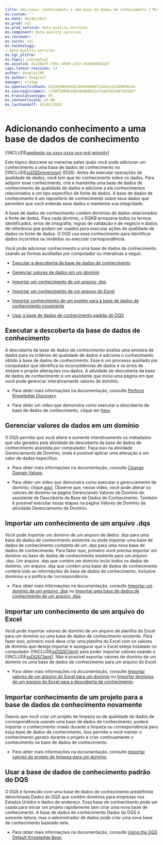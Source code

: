 ```yaml
---
title: Adicionar conhecimento a uma base de dados de conhecimento | Microsoft Docs
ms.custom: ''
ms.date: 06/04/2013
ms.prod: sql
ms.prod_service: data-quality-services
ms.component: data-quality-services
ms.reviewer: ''
ms.suite: sql
ms.technology:
- data-quality-services
ms.tgt_pltfrm: ''
ms.topic: conceptual
ms.assetid: da148a7f-55bc-4990-a157-e61968b831d7
caps.latest.revision: 14
author: douglaslMS
ms.author: douglasl
manager: craigg
ms.openlocfilehash: 012d198b941623bb93b660f1a0e5ce310905914e
ms.sourcegitcommit: 1740f3090b168c0e809611a7aa6fd514075616bf
ms.translationtype: HT
ms.contentlocale: pt-BR
ms.lasthandoff: 05/03/2018
---
```

# <a name="adding-knowledge-to-a-knowledge-base"></a>Adicionando conhecimento a uma base de dados de conhecimento

[!INCLUDE[appliesto-ss-xxxx-xxxx-xxx-md-winonly](../includes/appliesto-ss-xxxx-xxxx-xxx-md-winonly.md)]

  Este tópico descreve as maneiras pelas quais você pode adicionar um conhecimento a uma base de dados de conhecimento no [!INCLUDE[ssDQSnoversion](../includes/ssdqsnoversion-md.md)] (DQS). Antes de executar operações de qualidade de dados, você tem que ter conhecimento sobre os dados. Para adquirir esse conhecimento, crie e mantenha uma base de dados de conhecimento de qualidade de dados e adicione a ela conhecimentos relacionados a um tipo específico de fonte de dados. A base de dados de conhecimento é um repositório de conhecimento sobre seus dados que permitem que você entenda seus dados e mantenha sua integridade.  
  
 A base de dados de conhecimento contém domínios de dados relacionados à fonte de dados. Para cada domínio, o DQKB armazena todos os termos identificados, erros de ortografia, regras de validação e de negócio e dados de referência que podem ser usados para executar ações de qualidade de dados na fonte de dados. O DQS usa esse conhecimento para identificar dados incorretos ou inválidos ou executar correspondência.  
  
 Você pode adicionar conhecimento a uma base de dados de conhecimento usando as formas auxiliadas por computador ou interativas a seguir.  
  
-   [Executar a descoberta da base de dados de conhecimento](#Discovery)  
  
-   [Gerenciar valores de dados em um domínio](#ManageDomain)  
  
-   [Importar um conhecimento de um arquivo .dqs](#DQSFile)  
  
-   [Importar um conhecimento de um arquivo do Excel](#Excel)  
  
-   [Importar conhecimento de um projeto para a base de dados de conhecimento novamente](#Project)  
  
-   [Usar a base de dados de conhecimento padrão do DQS](#Default)  
  
##  <a name="Discovery"></a> Executar a descoberta da base de dados de conhecimento  
 A descoberta da base de dados de conhecimento analisa uma amostra de dados para os critérios de qualidade de dados e adiciona o conhecimento obtido à base de dados de conhecimento. Esse é um processo auxiliado por computador que identifica as inconsistências de dados e os erros de sintaxe e propõe alterações nos dados. A atividade de descoberta da base de dados de conhecimento é um assistente que inclui uma página em que você pode gerenciar interativamente valores de domínio.  
  
-   Para obter mais informações na documentação, consulte [Perform Knowledge Discovery](../data-quality-services/perform-knowledge-discovery.md).  
  
-   Para obter um vídeo que demonstra como executar a descoberta da base de dados de conhecimento, clique em [here](http://msdn.microsoft.com/sqlserver/hh323825.aspx).  
  
##  <a name="ManageDomain"></a> Gerenciar valores de dados em um domínio  
 O DQS permite que você altere e aumente interativamente os metadados que são gerados pela atividade de descoberta da base de dados de conhecimento assistida por computador. Faça isso na atividade Gerenciamento de Domínio, onde é possível aplicar uma alteração a um valor de dados específico.  
  
-   Para obter mais informações na documentação, consulte [Change Domain Values](../data-quality-services/change-domain-values.md).  
  
-   Para obter um vídeo que demonstra como executar o gerenciamento de domínio, clique [aqui](http://msdn.microsoft.com/sqlserver/hh323825.aspx). Observe que, nesse vídeo, você pode alterar os valores de domínio na página Gerenciando Valores de Domínio do assistente de Descoberta da Base de Dados de Conhecimento. Também é possível executar essas etapas na página Valores de Domínio da atividade Gerenciamento de Domínio.  
  
##  <a name="DQSFile"></a> Importar um conhecimento de um arquivo .dqs  
 Você pode importar um domínio de um arquivo de dados .dqs para uma base de dados de conhecimento existente ou pode importar uma base de dados de conhecimento completa de um .dqs para uma nova base de dados de conhecimento. Para fazer isso, primeiro você precisa exportar um domínio ou base de dados de conhecimento existente para um arquivo .dqs. Um arquivo .dqs que contém um domínio inclui todos os dados de domínio, um arquivo .dqs que contém uma base de dados de conhecimento conterá todo as informações de base de dados de conhecimento, inclusive domínios e a política de correspondência.  
  
-   Para obter mais informações na documentação, consulte [Importar um domínio de um arquivo .dqs](../data-quality-services/import-a-domain-from-a-dqs-file.md) ou [Importar uma base de dados de conhecimento de um arquivo .dqs](../data-quality-services/import-a-knowledge-base-from-a-dqs-file.md).  
  
##  <a name="Excel"></a> Importar um conhecimento de um arquivo do Excel  
 Você pode importar valores de domínio de um arquivo de planilha do Excel para um domínio ou uma base de dados de conhecimento existente. Para fazer isso, primeiro você deve criar uma planilha do Excel com os valores de domínio que deseja importar e assegurar que o Excel esteja instalado no computador [!INCLUDE[ssDQSClient](../includes/ssdqsclient-md.md)] para poder importar valores usando o [!INCLUDE[ssDQSClient](../includes/ssdqsclient-md.md)]. Não é possível exportar valores de domínio de um domínio ou uma base de dados de conhecimento para um arquivo do Excel.  
  
-   Para obter mais informações na documentação, consulte [Importar valores de um arquivo do Excel para um domínio](../data-quality-services/import-values-from-an-excel-file-into-a-domain.md) ou [Importar domínios de um arquivo do Excel para a descoberta de conhecimento](../data-quality-services/import-domains-from-an-excel-file-in-knowledge-discovery.md).  
  
##  <a name="Project"></a> Importar conhecimento de um projeto para a base de dados de conhecimento novamente  
 Depois que você criar um projeto de limpeza ou de qualidade de dados de correspondência usando uma base de dados de conhecimento, poderá importar o conhecimento criado durante a limpeza ou correspondência para essa base de dados de conhecimento. Isso permite a você manter o conhecimento gerado durante o projeto e criar continuamente o conhecimento na base de dados de conhecimento.  
  
-   Para obter mais informações na documentação, consulte [Importar valores do projeto de limpeza para um domínio](../data-quality-services/import-cleansing-project-values-into-a-domain.md).  
  
##  <a name="Default"></a> Usar a base de dados de conhecimento padrão do DQS  
 O DQS é fornecido com uma base de dados de conhecimento predefinida denominada Dados do DQS que contém domínios para empresas nos Estados Unidos e dados de endereço. Essa base de conhecimento pode ser usada para iniciar um projeto rapidamente sem criar uma nova base de conhecimento. A base de dados de conhecimento Dados do DQS é somente leitura, mas o administrador de dados pode criar uma nova base de conhecimento baseado nela.  
  
-   Para obter mais informações na documentação, consulte [Using the DQS Default Knowledge Base](../data-quality-services/using-the-dqs-default-knowledge-base.md).  
  
  
